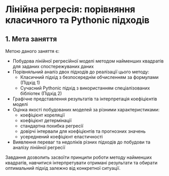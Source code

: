 # Лінійна регресія: порівняння класичного та Pythonic підходів

## 1. Мета заняття

Метою даного заняття є:
- Побудова лінійної регресійної моделі методом найменших квадратів для заданих спостережуваних даних
- Порівняльний аналіз двох підходів до реалізації цього методу:
  - Класичний підхід з безпосереднім обчисленням за формулами (Підхід 1)
  - Сучасний Pythonic підхід з використанням спеціалізованих бібліотек (Підхід 2)
- Графічне представлення результатів та інтерпретація коефіцієнтів моделі
- Оцінка якості побудованих моделей за різними характеристиками:
  * коефіцієнт кореляції
  * коефіцієнт детермінації
  * стандартна похибка регресії
  * довірчі інтервали для коефіцієнтів та прогнозних значень
  * усереднений коефіцієнт еластичності
- Виявлення переваг та недоліків різних підходів до побудови та аналізу лінійної регресії

Завдання дозволить засвоїти принципи роботи методу найменших квадратів, навчитися інтерпретувати отримані результати та обирати оптимальний підхід залежно від конкретної ситуації.
